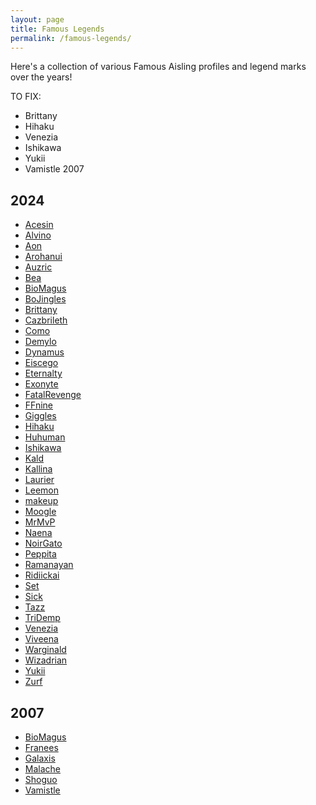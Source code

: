 ```yaml
---
layout: page
title: Famous Legends
permalink: /famous-legends/
---
```


Here's a collection of various Famous Aisling profiles and legend marks over the years!

TO FIX:
- Brittany
- Hihaku
- Venezia
- Ishikawa
- Yukii
- Vamistle 2007

## 2024

- [Acesin](/assets/img/famous-legends/acesin-2024.png)
- [Alvino](/assets/img/famous-legends/alvino-2024.png)
- [Aon](/assets/img/famous-legends/aon-2024.png)
- [Arohanui](/assets/img/famous-legends/arohanui-2024.png)
- [Auzric](/assets/img/famous-legends/auzric-2024.png)
- [Bea](/assets/img/famous-legends/bea-2024.png)
- [BioMagus](/assets/img/famous-legends/biomagus-2024.png)
- [BoJingles](/assets/img/famous-legends/bojingles-2024.png)
- [Brittany](/assets/img/famous-legends/brittany-2024.png)
- [Cazbrileth](/assets/img/famous-legends/cazbrileth-2024.png)
- [Como](/assets/img/famous-legends/como-2024.png)
- [Demylo](/assets/img/famous-legends/demylo-2024.png)
- [Dynamus](/assets/img/famous-legends/dynamus-2024.png)
- [Eiscego](/assets/img/famous-legends/eiscego-2024.png)
- [Eternalty](/assets/img/famous-legends/eternalty-2024.png)
- [Exonyte](/assets/img/famous-legends/exonyte-2024.png)
- [FatalRevenge](/assets/img/famous-legends/fatalrevenge-2024.png)
- [FFnine](/assets/img/famous-legends/ffnine-2024.png)
- [Giggles](/assets/img/famous-legends/giggles-2024.png)
- [Hihaku](/assets/img/famous-legends/hihaku-2024.png)
- [Huhuman](/assets/img/famous-legends/huhuman-2024.png)
- [Ishikawa](/assets/img/famous-legends/ishikawa-2024.png)
- [Kald](/assets/img/famous-legends/kald-2024.png)
- [Kallina](/assets/img/famous-legends/kallina-2024.png)
- [Laurier](/assets/img/famous-legends/laurier-2024.png)
- [Leemon](/assets/img/famous-legends/leemon-2024.png)
- [makeup](/assets/img/famous-legends/makeup-2024.png)
- [Moogle](/assets/img/famous-legends/moogle-2024.png)
- [MrMvP](/assets/img/famous-legends/mrmvp-2024.png)
- [Naena](/assets/img/famous-legends/naena-2024.png)
- [NoirGato](/assets/img/famous-legends/noirgato-2024.png)
- [Peppita](/assets/img/famous-legends/peppita-2024.png)
- [Ramanayan](/assets/img/famous-legends/ramanayan-2024.png)
- [Ridiickai](/assets/img/famous-legends/ridiickai-2024.png)
- [Set](/assets/img/famous-legends/set-2024.png)
- [Sick](/assets/img/famous-legends/sick-2024.png)
- [Tazz](/assets/img/famous-legends/tazz-2024.png)
- [TriDemp](/assets/img/famous-legends/tridemp-2024.png)
- [Venezia](/assets/img/famous-legends/venezia-2024.png)
- [Viveena](/assets/img/famous-legends/viveena-2024.png)
- [Warginald](/assets/img/famous-legends/warginald-2024.png)
- [Wizadrian](/assets/img/famous-legends/wizadrian-2024.png)
- [Yukii](/assets/img/famous-legends/yukii-2024.png)
- [Zurf](/assets/img/famous-legends/zurf-2024.png)


## 2007

- [BioMagus](/assets/img/famous-legends/biomagus-2007.png)
- [Franees](/assets/img/famous-legends/franees-2007.png)
- [Galaxis](/assets/img/famous-legends/galaxis-2007.png)
- [Malache](/assets/img/famous-legends/malache-2007.png)
- [Shoguo](/assets/img/famous-legends/shoguo-2007.png)
- [Vamistle](/assets/img/famous-legends/vamistle-2007.png)
